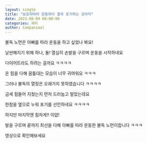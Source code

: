 ```yaml
---
layout: single
title: "보호자따라 운동하다 결국 포기하는 강아지"
date: 2021-08-09 08:00:00
categories: 재미
author: Companimal
---
```


불독 노먼은 아빠를 따라 운동을 하고 싶었나 봐요!

날씬해지기 위해 하나, 둘! 열심히 손발을 구르며 운동을 시작하네요

다이어트라도 하려는 걸까요 ㅋㅋㅋㅋ

온 힘을 다해 꿈틀대는 모습이 너무 귀여워요 ㅋㅋㅋ

그러나 불독의 열정은 오래가지 못하였습니다 ㅋㅋㅋㅋ

금세 힘들어 지쳤는지 먼저 드러눕고 말았는데요

한참을 옆으로 누워 포기를 선언하네요 ㅋㅋㅋㅋ

하지만 마지막엔 힘차게!! 이얍!

발을 구르며 끝까지 최선을 다해 아빠를 따라 운동한 불독 노먼이랍니다 ㅋㅋㅋ

영상으로 확인해보세요
